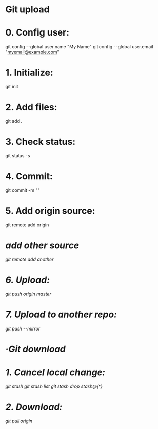 
# Git upload
# 0. Config user:
git config --global user.name "My Name"
git config --global user.email "myemail@example.com"

# 1. Initialize: 
git init

# 2. Add files: 
git add .

# 3. Check status: 
git status -s

# 4. Commit: 
git commit -m "<comment>"

# 5. Add origin source: 
git remote add origin <address> 
# add other source 
git remote add another <address>

# 6. Upload: 
git push origin master

# 7. Upload to another repo: 
git push --mirror <address>


# ·Git download

# 1. Cancel local change: 
git stash
git stash list
git stash drop stash@{*}

# 2. Download: 
git pull origin

